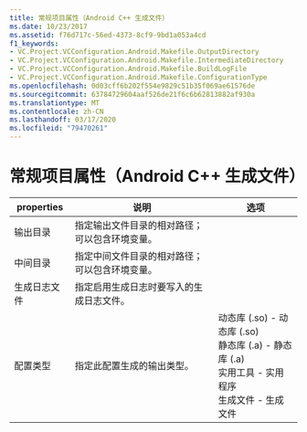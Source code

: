```yaml
---
title: 常规项目属性（Android C++ 生成文件）
ms.date: 10/23/2017
ms.assetid: f76d717c-56ed-4373-8cf9-9bd1a053a4cd
f1_keywords:
- VC.Project.VCConfiguration.Android.Makefile.OutputDirectory
- VC.Project.VCConfiguration.Android.Makefile.IntermediateDirectory
- VC.Project.VCConfiguration.Android.Makefile.BuildLogFile
- VC.Project.VCConfiguration.Android.Makefile.ConfigurationType
ms.openlocfilehash: 0d03cff6b202f554e9829c51b35f069ae61576de
ms.sourcegitcommit: 63784729604aaf526de21f6c6b62813882af930a
ms.translationtype: MT
ms.contentlocale: zh-CN
ms.lasthandoff: 03/17/2020
ms.locfileid: "79470261"
---
```

# <a name="general-project-properties-android-c-makefile"></a>常规项目属性（Android C++ 生成文件）

| properties | 说明 | 选项 |
|--|--|--|
| 输出目录 | 指定输出文件目录的相对路径；可以包含环境变量。 |
| 中间目录 | 指定中间文件目录的相对路径；可以包含环境变量。 |
| 生成日志文件 | 指定启用生成日志时要写入的生成日志文件。 |
| 配置类型 | 指定此配置生成的输出类型。 | 动态库 (.so) - 动态库 (.so)<br>静态库 (.a) - 静态库 (.a)<br>实用工具 - 实用程序<br>生成文件 - 生成文件<br> |
